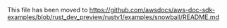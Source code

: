 This file has been moved to https://github.com/awsdocs/aws-doc-sdk-examples/blob/rust_dev_preview/rustv1/examples/snowball/README.md
